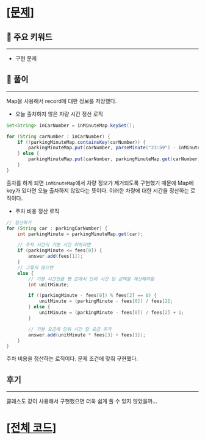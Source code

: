 # [[문제]](https://programmers.co.kr/learn/courses/30/lessons/92341)

## 🚩 주요 키워드

---

-   구현 문제

## 🔑 풀이

---

Map을 사용해서 record에 대한 정보를 저장했다.

-   오늘 출차하지 않은 차량 시간 정산 로직

```java
Set<String> inCarNumber = inMinuteMap.keySet();

for (String carNumber : inCarNumber) {
    if (!parkingMinuteMap.containsKey(carNumber)) {
        parkingMinuteMap.put(carNumber, parseMinute("23:59") - inMinuteMap.get(carNumber));
    } else {
        parkingMinuteMap.put(carNumber, parkingMinuteMap.get(carNumber) + parseMinute("23:59") - inMinuteMap.get(carNumber));
    }
}
```

출차를 하게 되면 `inMinuteMap`에서 차량 정보가 제거되도록 구현했기 때문에 Map에 key가 있다면 오늘 출차하지 않았다는 뜻이다. 이러한 차량에 대한 시간을 정산하는 로직이다.

-   주차 비용 정산 로직

```java
// 정산하기
for (String car : parkingCarNumber) {
    int parkingMinute = parkingMinuteMap.get(car);

    // 주차 시간이 기본 시간 이하라면
    if (parkingMinute <= fees[0]) {
        answer.add(fees[1]);
    }
    // 그렇지 않으면
    else {
        // 기본 시간만큼 뺀 값에서 단위 시간 당 금액을 계산해야함
        int unitMinute;

        if ((parkingMinute - fees[0]) % fees[2] == 0) {
            unitMinute = (parkingMinute - fees[0]) / fees[2];
        } else {
            unitMinute = (parkingMinute - fees[0]) / fees[2] + 1;
        }

        // 기본 요금에 단위 시간 당 요금 추가
        answer.add(unitMinute * fees[3] + fees[1]);
    }
}
```

주차 비용을 정산하는 로직이다. 문제 조건에 맞춰 구현했다.

## 후기

---

클래스도 같이 사용해서 구현했으면 더욱 쉽게 풀 수 있지 않았을까...

# [[전체 코드]](https://github.com/mungmnb777/java-algorithm/tree/main/code/programmers/Solution_주차요금계산.java)
